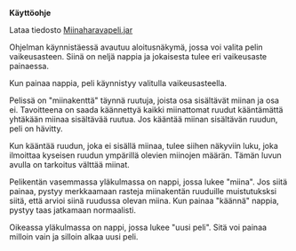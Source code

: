 **Käyttöohje**

Lataa tiedosto [Miinaharavapeli.jar](https://github.com/UndergroundSea/ot-harjoitustyo/releases/tag/Viikko7)

Ohjelman käynnistäessä avautuu aloitusnäkymä, jossa voi valita pelin vaikeusasteen. Siinä on neljä nappia ja jokaisesta tulee eri vaikeusaste painaessa.

Kun painaa nappia, peli käynnistyy valitulla vaikeusasteella.

Pelissä on "miinakenttä" täynnä ruutuja, joista osa sisältävät miinan ja osa ei. Tavoitteena on saada käännettyä kaikki miinattomat ruudut kääntämättä yhtäkään miinaa sisältävää ruutua.
Jos kääntää miinan sisältävän ruudun, peli on hävitty.

Kun kääntää ruudun, joka ei sisällä miinaa, tulee siihen näkyviin luku, joka ilmoittaa kyseisen ruudun ympärillä olevien miinojen määrän. Tämän luvun avulla on tarkoitus välttää miinat.

Pelikentän vasemmassa yläkulmassa on nappi, jossa lukee "miina". Jos siitä painaa, pystyy merkkaamaan rasteja miinakentän ruuduille muistutuksksi siitä, että arvioi siinä ruudussa olevan miina. Kun painaa "käännä" nappia, pystyy taas jatkamaan normaalisti.

Oikeassa yläkulmassa on nappi, jossa lukee "uusi peli". Sitä voi painaa milloin vain ja silloin alkaa uusi peli.
